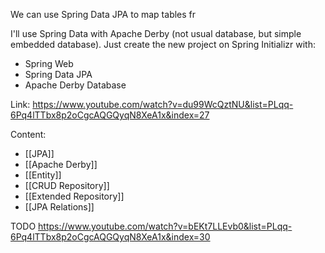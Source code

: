 We can use Spring Data JPA to map tables fr

I'll use Spring Data with Apache Derby (not usual database, but simple embedded database). Just create the new project on Spring Initializr with:

- Spring Web
- Spring Data JPA
- Apache Derby Database

Link: https://www.youtube.com/watch?v=du99WcQztNU&list=PLqq-6Pq4lTTbx8p2oCgcAQGQyqN8XeA1x&index=27

Content:
- [[JPA]]
- [[Apache Derby]]
- [[Entity]]
- [[CRUD Repository]]
- [[Extended Repository]]
- [[JPA Relations]]


TODO https://www.youtube.com/watch?v=bEKt7LLEvb0&list=PLqq-6Pq4lTTbx8p2oCgcAQGQyqN8XeA1x&index=30